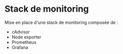 # Stack de monitoring

Mise en place d'une stack de monitoring composée de :
* cAdvisor
* Node exporter
* Prometheus
* Grafana
